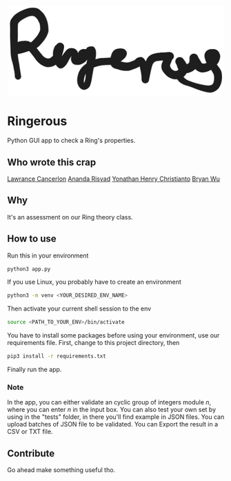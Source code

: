 ![Logo](./assets/logo.png)


# Ringerous

Python GUI app to check a Ring's properties.

## Who wrote this crap

[Lawrance Cancerlon](https://github.com/Lawrance-Cancerlon)
[Ananda Risyad](https://github.com/Wakugumi)
[Yonathan Henry Christianto](https://github.com/henrychristianto)
[Bryan Wu](https://github.com/BryanWu1020)

## Why

It's an assessment on our Ring theory class.

## How to use

Run this in your environment

```python
python3 app.py
```

If you use Linux, you probably have to create an environment

```bash
python3 -m venv <YOUR_DESIRED_ENV_NAME>
```

Then activate your current shell session to the env

```bash
source <PATH_TO_YOUR_ENV>/bin/activate
```

You have to install some packages before using your environment, use our requirements file.
First, change to this project directory, then

```bash
pip3 install -r requirements.txt
```

Finally run the app.

### Note

In the app, you can either validate an cyclic group of integers module _n_, where you can enter _n_ in the input box.
You can also test your own set by using in the "tests" folder, in there you'll find example in JSON files.
You can upload batches of JSON file to be validated.
You can Export the result in a CSV or TXT file.

## Contribute

Go ahead make something useful tho.
